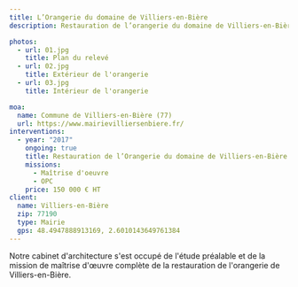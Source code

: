 ```yaml
---
title: L’Orangerie du domaine de Villiers-en-Bière
description: Restauration de l’orangerie du domaine de Villiers-en-Bière

photos:
  - url: 01.jpg
    title: Plan du relevé
  - url: 02.jpg
    title: Extérieur de l'orangerie
  - url: 03.jpg
    title: Intérieur de l'orangerie

moa:
  name: Commune de Villiers-en-Bière (77)
  url: https://www.mairievilliersenbiere.fr/
interventions:
  - year: "2017"
    ongoing: true
    title: Restauration de l’Orangerie du domaine de Villiers-en-Bière
    missions:
      - Maîtrise d'oeuvre
      - OPC
    price: 150 000 € HT
client:
  name: Villiers-en-Bière
  zip: 77190
  type: Mairie
  gps: 48.4947888913169, 2.6010143649761384
---
```


Notre cabinet d'architecture s'est occupé de l'étude préalable et de la mission
de maîtrise d'œuvre complète de la restauration de l'orangerie de
Villiers-en-Bière.
